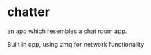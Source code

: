# chatter
an app which resembles a chat room app.

Built in cpp, using zmq for network functionality
